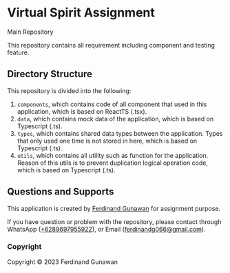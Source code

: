 # Virtual Spirit Assignment
Main Repository

This repository contains all requirement including component and testing feature.

## Directory Structure
This repository is divided into the following:
1. `components`, which contains code of all component that used in this application, which is based on ReactTS (.tsx).
2. `data`, which contains mock data of the application, which is based on Typescript (.ts).
3. `types`, which contains shared data types between the application. Types that only used one time is not stored in here, which is based on Typescript (.ts).
4. `utils`, which contains all utility such as function for the application. Reason of this utils is to prevent duplication logical operation code, which is based on Typescript (.ts).

## Questions and Supports
This application is created by [Ferdinand Gunawan](https://github.com/ferdinand066) for assignment purpose. 

If you have question or problem with the repository, please contact through 
WhatsApp ([+6289697955922](https://wa.me/6289697955922)), 
or Email ([ferdinandg066@gmail.com](mailto:ferdinandg066@gmail.com)).

### Copyright
Copyright © 2023 Ferdinand Gunawan
